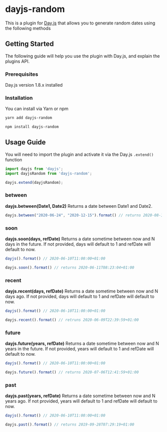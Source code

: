 # dayjs-random

This is a plugin for [Day.js](https://github.com/iamkun/dayjs) that allows you to generate random dates using the following methods 

## Getting Started

The following guide will help you use the plugin with Day.js, and explain the plugins API.

### Prerequisites
Day.js version 1.8.x installed

### Installation
You can install via Yarn or npm

```bash
yarn add dayjs-random
```
```bash
npm install dayjs-random
```

## Usage Guide

You will need to import the plugin and activate it via the Day.js `.extend()` function

```javascript
import dayjs from 'dayjs';
import dayjsRandom from 'dayjs-random';

dayjs.extend(dayjsRandom);
```

### between
**dayjs.between(Date1, Date2)**
Returns a date between Date1 and Date2.
```javascript
dayjs.between("2020-06-24", "2020-12-15").format() // returns 2020-08-15T02:39:43+01:00
```

### soon
**dayjs.soon(days, refDate)**
Returns a date sometime between now and N days in the future. If not provided, days will default to 1 and refDate will default to now.
```javascript
dayjs().format() // 2020-06-10T11:00:00+01:00

dayjs.soon().format() // returns 2020-06-11T08:23:04+01:00

```

### recent
**dayjs.recent(days, refDate)**
Returns a date sometime between now and N days ago. If not provided, days will default to 1 and refDate will default to now.
```javascript
dayjs().format() // 2020-06-10T11:00:00+01:00

dayjs.recent().format() // retruns 2020-06-09T22:39:59+01:00
```

### future
**dayjs.future(years, refDate)**
Returns a date sometime between now and N years in the future. If not provided, years will default to 1 and refDate will default to now.
```javascript
dayjs().format() // 2020-06-10T11:00:00+01:00

dayjs.future().format() // returns 2020-07-06T12:41:59+01:00
```

### past
**dayjs.past(years, refDate)**
Returns a date sometime between now and N years ago. If not provided, years will default to 1 and refDate will default to now.
```javascript
dayjs().format() // 2020-06-10T11:00:00+01:00

dayjs.past().format() // returns 2019-09-28T07:29:19+01:00
```


